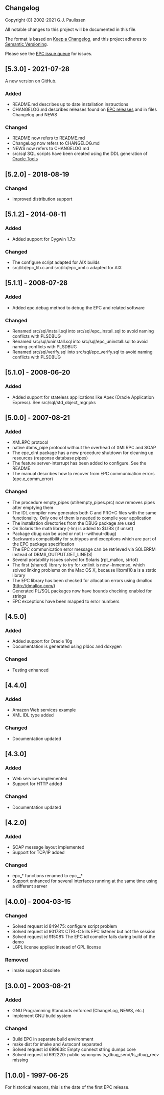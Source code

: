 ## Changelog

Copyright (C) 2002-2021 G.J. Paulissen 


All notable changes to this project will be documented in this file.

The format is based on [Keep a Changelog](https://keepachangelog.com/en/1.0.0/),
and this project adheres to [Semantic Versioning](https://semver.org/spec/v2.0.0.html).

Please see the [EPC issue queue](https://github.com/TransferWare/epc/issues) for issues.

## [5.3.0] -  2021-07-28

A new version on GitHub.

### Added

  - README.md describes up to date installation instructions
  - CHANGELOG.md describes releases found on [EPC releases](https://sourceforge.net/projects/transferware/files/epc/) and in files Changelog and NEWS

### Changed

  - README now refers to README.md
  - ChangeLog now refers to CHANGELOG.md
  - NEWS now refers to CHANGELOG.md
  - src/sql SQL scripts have been created using the DDL generation of [Oracle Tools](https://github.com/paulissoft/oracle-tools)

## [5.2.0] -  2018-08-19

### Changed

  - Improved distribution support

## [5.1.2] - 2014-08-11

### Added

  - Added support for Cygwin 1.7.x

### Changed

  - The configure script adapted for AIX builds
  - src/lib/epc_lib.c and src/lib/epc_xml.c adapted for AIX

## [5.1.1] -  2008-07-28

### Added

  - Added epc.debug method to debug the EPC and related software

### Changed

  - Renamed src/sql/install.sql into src/sql/epc_install.sql to avoid naming conflicts with PLSDBUG
  - Renamed src/sql/uninstall.sql into src/sql/epc_uninstall.sql to avoid naming conflicts with PLSDBUG
  - Renamed src/sql/verify.sql into src/sql/epc_verify.sql to avoid naming conflicts with PLSDBUG

## [5.1.0] -  2008-06-20

### Added

  - Added support for stateless applications like Apex (Oracle Application Express). See src/sql/std_object_mgr.pks

## [5.0.0] - 2007-08-21

### Added

  - XMLRPC protocol
  - native dbms_pipe protocol without the overhead of XMLRPC and SOAP
  - The epc_clnt package has a new procedure shutdown for cleaning up resources (response database pipes)
  - The feature server-interrupt has been added to configure. See the README
  - The manual describes how to recover from EPC communication errors (epc.e_comm_error)

### Changed

  - The procedure empty_pipes (util/empty_pipes.prc) now removes pipes after emptying them
  - The IDL compiler now generates both C and PRO*C files with the same functionality. Only one of them is needed to compile your application
  - The installation directories from the DBUG package are used
  - On Solaris the math library (-lm) is added to $LIBS (if unset)
  - Package dbug can be used or not (--without-dbug)
  - Backwards compatibility for subtypes and exceptions which are part of the EPC package specification
  - The EPC communication error message can be retrieved via SQLERRM instead of DBMS_OUTPUT.GET_LINE(S)
  - Several portability issues solved for Solaris (rpt_malloc, strtof)
  - The first (shared) library to try for xmlinit is now -lnmemso, which solved linking problems on the Mac OS X, because libxml10.a is a static library
  - The EPC library has been checked for allocation errors using dmalloc (http://dmalloc.com/)
  - Generated PL/SQL packages now have bounds checking enabled for strings
  - EPC exceptions have been mapped to error numbers

## [4.5.0]

### Added

  - Added support for Oracle 10g
  - Documentation is generated using pldoc and doxygen

### Changed

  - Testing enhanced

## [4.4.0]

### Added

  - Amazon Web services example
  - XML IDL type added

### Changed

  - Documentation updated

## [4.3.0]

### Added

  - Web services implemented
  - Support for HTTP added

### Changed

  - Documentation updated

## [4.2.0]

### Added 

  - SOAP message layout implemented
  - Support for TCP/IP added

### Changed

  - epc_* functions renamed to epc__*
  - Support enhanced for several interfaces running at the same time using a different server

## [4.0.0] -  2004-03-15

### Changed

  - Solved request id 849475: configure script problem
  - Solved request id 901781: CTRL-C kills EPC listener but not the session
  - Solved request id 915081: The EPC idl compiler fails during build of the demo
  - LGPL license applied instead of GPL license

### Removed

  - imake support obsolete

## [3.0.0] - 2003-08-21

### Added

  - GNU Programming Standards enforced (ChangeLog, NEWS, etc.)
  - Implement GNU build system

### Changed

  - Build EPC in separate build environment
  - make dist for imake and Autoconf separated
  - Solved request id 699638: Empty connect string dumps core
  - Solved request id 692220: public synonyms ts_dbug_send/ts_dbug_recv missing

## [1.0.0] - 1997-06-25

For historical reasons, this is the date of the first EPC release.

